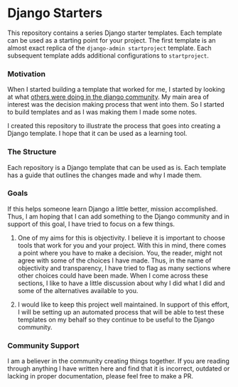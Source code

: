 # Django Starters

This repository contains a series Django starter templates.  Each template can be used as a starting point for your project.  The first template is an almost exact replica of the `django-admin startproject` template.  Each subsequent template adds additional configurations to `startproject`.  

### Motivation
 
When I started building a template that worked for me, I started by looking at what [others were doing in the django community](https://www.djangopackages.com/grids/g/project-templates/).  My main area of interest was the decision making process that went into them.  So I started to build templates and as I was making them I made some notes.  

I created this repository to illustrate the process that goes into creating a Django template.  I hope that it can be used as a learning tool.   

### The Structure

Each repository is a Django template that can be used as is.  Each template has a guide that outlines the changes made and why I made them.  

### Goals

If this helps someone learn Django a little better, mission accomplished.  Thus, I am hoping that I can add something to the Django community and in support of this goal, I have tried to focus on a few things.

1.  One of my aims for this is objectivity.  I believe it is important to choose tools that work for you and your project.  With this in mind, there comes a point where you have to make a decision.  You, the reader, might not agree with some of the choices I have made.  Thus, in the name of objectivity and transparency, I have tried to flag as many sections where other choices could have been made.  When I come across these sections, I like to have a little discussion about why I did what I did and some of the alternatives available to you.

2.  I would like to keep this project well maintained.  In support of this effort, I will be setting up an automated process that will be able to test these templates on my behalf so they continue to be useful to the Django community.    

### Community Support

I am a believer in the community creating things together.  If you are reading through anything I have written here and find that it is incorrect, outdated or lacking in proper documentation, please feel free to make a PR.





